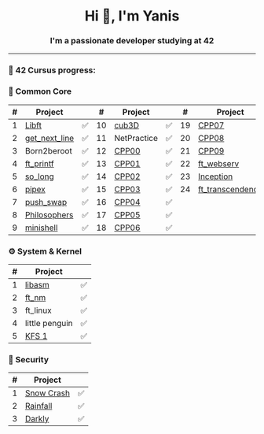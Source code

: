 <h1 align="center">Hi 👋, I'm Yanis</h1>
<h3 align="center">I'm a passionate developer studying at 42</h3>

---

<h3 align="left">📂 42 Cursus progress:</h3>

### 🧩 Common Core

| #  | Project         |     | #  | Project         |     | #  | Project         |     |
|----|-----------------|-----|----|-----------------|-----|----|-----------------|-----|
| 1  | [Libft](https://github.com/Yac0de/libft) | ✅ | 10 | [cub3D](https://github.com/OmarTou76/cub3D) | ✅ | 19 | [CPP07](https://github.com/Yac0de/CPP07) | ✅ |
| 2  | [get_next_line](https://github.com/Yac0de/get_next_line) | ✅ | 11 | NetPractice | ✅ | 20 | [CPP08](https://github.com/Yac0de/CPP08) | ✅ |
| 3  | Born2beroot     | ✅ | 12 | [CPP00](https://github.com/Yac0de/CPP00) | ✅ | 21 | [CPP09](https://github.com/Yac0de/CPP09) | ✅ |
| 4  | [ft_printf](https://github.com/Yac0de/ft_printf) | ✅ | 13 | [CPP01](https://github.com/Yac0de/CPP01) | ✅ | 22 | [ft_webserv](https://github.com/uness7/ft_webserv) | ✅ |
| 5  | [so_long](https://github.com/Yac0de/so_long) | ✅ | 14 | [CPP02](https://github.com/Yac0de/CPP02) | ✅ | 23 | [Inception](https://github.com/Yac0de/Inception) | ✅ |
| 6  | [pipex](https://github.com/Yac0de/pipex) | ✅ | 15 | [CPP03](https://github.com/Yac0de/CPP03) | ✅ | 24 | [ft_transcendence](https://github.com/Yac0de/Transcendance) | ✅ |
| 7  | [push_swap](https://github.com/Yac0de/push_swap) | ✅ | 16 | [CPP04](https://github.com/Yac0de/CPP04) | ✅ |     |                     |     |
| 8  | [Philosophers](https://github.com/Yac0de/Philosophers) | ✅ | 17 | [CPP05](https://github.com/Yac0de/CPP05) | ✅ |     |                     |     |
| 9  | [minishell](https://github.com/Yac0de/minishell) | ✅ | 18 | [CPP06](https://github.com/Yac0de/CPP06) | ✅ |     |                     |     |


### ⚙️ System & Kernel

| #  | Project                                            |     |
|----|----------------------------------------------------|-----|
| 1  | [libasm](https://github.com/Yac0de/libasm)         | ✅ |
| 2  | [ft_nm](https://github.com/Yac0de/ft_nm)           | ✅ |
| 3  | ft_linux    | ✅ |
| 4  | little penguin    | ✅ |
| 5  | [KFS 1](https://github.com/Yac0de/kfs1)     | ✅ |


### 🔐 Security

| #  | Project                                            |     |
|----|----------------------------------------------------|-----|
| 1  | [Snow Crash](https://github.com/Yac0de/SnowCrash)  | ✅ |
| 2  | [Rainfall](https://github.com/Yac0de/Rainfall)  | ✅ |
| 3  | [Darkly](https://github.com/Yac0de/Darkly)  | ✅ |
